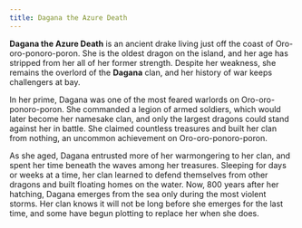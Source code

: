 ```yaml
---
title: Dagana the Azure Death
---
```


**Dagana the Azure Death** is an ancient drake living just off the coast of Oro-oro-ponoro-poron. She is the oldest dragon on the island, and her age has stripped from her all of her former strength. Despite her weakness, she remains the overlord of the **Dagana** clan, and her history of war keeps challengers at bay.

In her prime, Dagana was one of the most feared warlords on Oro-oro-ponoro-poron. She commanded a legion of armed soldiers, which would later become her namesake clan, and only the largest dragons could stand against her in battle. She claimed countless treasures and built her clan from nothing, an uncommon achievement on Oro-oro-ponoro-poron.

As she aged, Dagana entrusted more of her warmongering to her clan, and spent her time beneath the waves among her treasures. Sleeping for days or weeks at a time, her clan learned to defend themselves from other dragons and built floating homes on the water. Now, 800 years after her hatching, Dagana emerges from the sea only during the most violent storms. Her clan knows it will not be long before she emerges for the last time, and some have begun plotting to replace her when she does.
